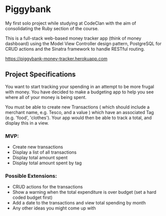 # Piggybank

My first solo project while studying at CodeClan with the aim of consolidating the Ruby section of the course.

This is a full-stack web-based money tracker app (think of money dashboard) using the Model View Controller design pattern, PostgreSQL for CRUD actions and the Sinatra framework to handle RESTful routing.

https://piggybank-money-tracker.herokuapp.com

## Project Specifications

You want to start tracking your spending in an attempt to be more frugal with money. You have decided to make a budgeting app to help you see where all of your money is being spent.

You must be able to create new Transactions ( which should include a merchant name, e.g. Tesco, and a value ) which have an associated Tag (e.g. 'food', 'clothes'). Your app would then be able to track a total, and display this in a view.

### MVP:

- Create new transactions
- Display a list of all transactions
- Display total amount spent
- Display total amount spent by tag

### Possible Extensions:

- CRUD actions for the transactions
- Show a warning when the total expenditure is over budget (set a hard coded budget first)
- Add a date to the transactions and view total spending by month
- Any other ideas you might come up with
